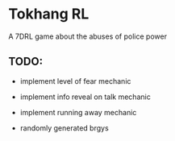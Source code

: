 # Tokhang RL

A 7DRL game about the abuses of police power

## TODO:

*   implement level of fear mechanic
*   implement info reveal on talk mechanic
*   implement running away mechanic

*   randomly generated brgys
